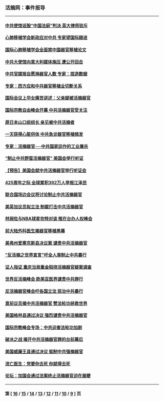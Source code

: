 ### 活摘网：事件报导
---
#### [中共使馆诋毁“中国法庭”判决 英大律师驳斥](../../pages/nf5877/n13833945.md?10020430) 
#### [心肺移植学会新政应对中共 专家望国际跟进](../../pages/nf5877/n13829043.md?10020430) 
#### [国际心肺移植学会全面禁中国器官移植论文](../../pages/nf5877/n13827785.md?10020430) 
#### [中共大使馆向意大利媒体施压 遭公开回击](../../pages/nf5877/n13826038.md?10020430) 
#### [中共官媒报自愿捐器官人数 专家：捏造数据](../../pages/nf5877/n13814130.md?10020430) 
#### [专家：西方应和中共器官移植业切断关系](../../pages/nf5877/n13772828.md?10020430) 
#### [国际会议上华女痛苦讲述：父亲疑被活摘器官](../../pages/nf5877/n13771583.md?10020430) 
#### [国际宗教自由峰会开幕 中共活摘器官受关注](../../pages/nf5877/n13769995.md?10020430) 
#### [原日本山口组组长 亲见被中共活摘者](../../pages/nf5877/n13767360.md?10020430) 
#### [一天获得心脏供体 中共急诊器官移植频发](../../pages/nf5877/n13764689.md?10020430) 
#### [专家：活摘器官──中共国家运作的工业屠杀](../../pages/nf5877/n13761178.md?10020430) 
#### [“制止中共野蛮活摘器官” 美国会举行听证](../../pages/nf5877/n13735831.md?10020430) 
#### [【预告】美国会就中共活摘器官举行听证会](../../pages/nf5877/n13732843.md?10020430) 
#### [425周年之际 全球累积392万人举报江泽民](../../pages/nf5877/n13719232.md?10020430) 
#### [联合国场边会议将讨论制止中共活摘器官](../../pages/nf5877/n13656361.md?10020430) 
#### [美英加议员拟立法 制裁打击中共活摘器官](../../pages/nf5877/n13430251.md?10020430) 
#### [林昶佐与NBA球星坎特对谈 推在台办人权峰会](../../pages/nf5877/n13414467.md?10020430) 
#### [前大陆外科医生揭器官移植黑幕](../../pages/nf5877/n13401416.md?10020430) 
#### [美弗州爱塞克斯县决议案 谴责中共活摘器官](../../pages/nf5877/n13320919.md?10020430) 
#### [“反活摘之世界宣言”吁全人类制止中共暴行](../../pages/nf5877/n13259730.md?10020430) 
#### [证人指证 重庆当局重金阻挠活摘器官疑案调查](../../pages/nf5877/n13259127.md?10020430) 
#### [世界反活摘峰会 欧美亚医界谴责中共罪行](../../pages/nf5877/n13253550.md?10020430) 
#### [反活摘器官峰会吁各国立法 惩治中共暴行](../../pages/nf5877/n13245052.md?10020430) 
#### [意前议员揭中共活摘器官 赞法轮功拯救世界](../../pages/nf5877/n13203445.md?10020430) 
#### [美国格林县通过决议 强烈谴责中共活摘器官](../../pages/nf5877/n13119367.md?10020430) 
#### [国际宗教峰会专场：中共迫害法轮功加剧](../../pages/nf5877/n13088279.md?10020430) 
#### [破冰之战 揭开中共活摘器官罪的台前幕后](../../pages/nf5877/n13082457.md?10020430) 
#### [美国威廉王县通过决议 抵制中共强摘器官](../../pages/nf5877/n13056521.md?10020430) 
#### [流亡医生：党要你去死 你就得去死](../../pages/nf5877/n13052835.md?10020430) 
#### [论坛：加国会通过法案终止活摘器官迫在眉睫](../../pages/nf5877/n13029839.md?10020430) 

---
#### 第 [ [16](./16.md?10020430) / [15](./15.md?10020430) / [14](./14.md?10020430) / [13](./13.md?10020430) / [12](./12.md?10020430) / [11](./11.md?10020430) / [10](./10.md?10020430) / [9](./9.md?10020430) ] 页
